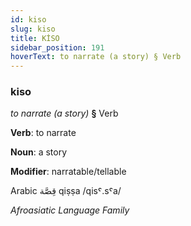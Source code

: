```yaml
---
id: kiso
slug: kiso
title: KİSO
sidebar_position: 191
hoverText: to narrate (a story) § Verb
---
```


### kiso

*to narrate (a story)* **§** Verb

**Verb**: to narrate

**Noun**: a story

**Modifier**: narratable/tellable

Arabic قِصَّة qiṣṣa /qisˤ.sˤa/

*Afroasiatic Language Family*